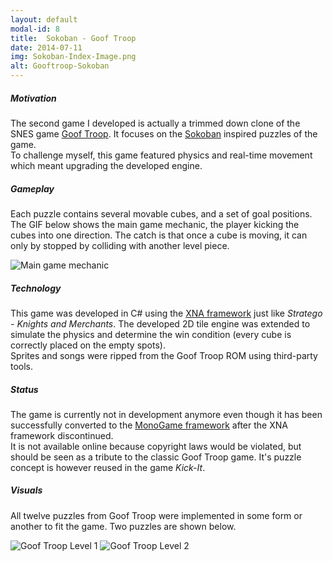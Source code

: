 ```yaml
---
layout: default
modal-id: 8
title:  Sokoban - Goof Troop
date: 2014-07-11
img: Sokoban-Index-Image.png
alt: Gooftroop-Sokoban
---
```


##### Motivation

The second game I developed is actually a trimmed down clone of the SNES game [Goof Troop][wikipedia-goof-troop].
It focuses on the [Sokoban][wikipedia-sokoban] inspired puzzles of the game.  
To challenge myself, this game featured physics and real-time movement which meant upgrading the developed engine. 

##### Gameplay

Each puzzle contains several movable cubes, and a set of goal positions. The GIF below shows the main game mechanic, the player kicking the cubes into one direction. The catch is that once a cube is moving, it can only by stopped by colliding with another level piece.

<img src="{{ site.baseurl }}/assets/images/sokoban_goof_troop/Kicking-Mechanic.gif" class="img-responsive img-centered" alt="Main game mechanic">

##### Technology

This game was developed in C# using the [XNA framework][wikipedia-xna] just like _Stratego - Knights and Merchants_. The developed 2D tile engine was extended to simulate the physics and determine the win condition (every cube is correctly placed on the empty spots).  
Sprites and songs were ripped from the Goof Troop ROM using third-party tools.

##### Status

The game is currently not in development anymore even though it has been successfully converted to the [MonoGame framework][monogame] after the XNA framework discontinued.  
It is not available online because copyright laws would be violated, but should be seen as a tribute to the classic Goof Troop game. It's puzzle concept is however reused in the game _Kick-It_.

##### Visuals

All twelve puzzles from Goof Troop were implemented in some form or another to fit the game. Two puzzles are shown below.

<img src="{{ site.baseurl }}/assets/images/sokoban_goof_troop/Level1.png" class="img-responsive img-centered" alt="Goof Troop Level 1">
<img src="{{ site.baseurl }}/assets/images/sokoban_goof_troop/Level2.png" class="img-responsive img-centered" alt="Goof Troop Level 2">

[wikipedia-goof-troop]: https://en.wikipedia.org/wiki/Goof_Troop_(video_game)
[wikipedia-sokoban]: https://en.wikipedia.org/wiki/Sokoban
[wikipedia-xna]: https://en.wikipedia.org/wiki/Microsoft_XNA
[monogame]: http://www.monogame.net

